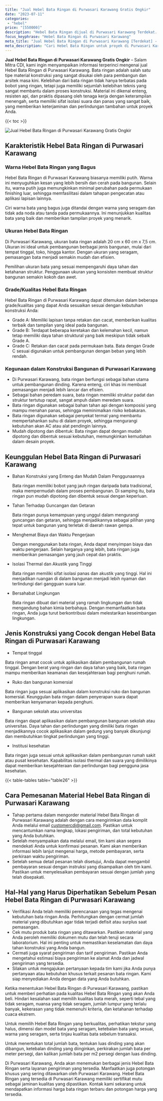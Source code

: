 ```yaml
---
title: "Jual Hebel Bata Ringan di Purwasari Karawang Gratis Ongkir"
date: "2023-07-11"
categories:
 - "hebel"
price: "[550000]"
description: "Hebel Bata Ringan dijual di Purwasari Karawang Terdekat. Hebel Bata Ringan ini sering digunakan dalam proyek pembangunan sebagai material dinding yang kokoh dan awet. Silakan hubungi kami untuk informasi lebih lanjut."
focus_keyphrase: "Hebel Bata Ringan di Purwasari Karawang"
meta_title: "Jual Hebel Bata Ringan di Purwasari Karawang [Terdekat] - CDI"
meta_description: "Cari Hebel Bata Ringan untuk proyek di Purwasari Karawang? Kami memiliki Hebel Bata Ringan berkualitas untuk material dinding. Segera dapatkan penawaran terbaik."
---
```


**Jual Hebel Bata Ringan di Purwasari Karawang Gratis Ongkir** – Salam Mitra CDI, kami ingin menyampaikan informasi terperinci mengenai jual Hebel Bata Ringan di Purwasari Karawang. Bata ringan adalah salah satu tipe material konstruksi yang sangat disukai oleh para pembangun dan arsitek masa kini. Kelebihan dari bata ringan tidak hanya terbatas pada bobot yang ringan, tetapi juga memiliki sejumlah kelebihan teknis yang sangat membantu dalam proses konstruksi. Material ini dikenal enteng, resisten api, dan praktis dipasang oleh tenaga kerja dengan keterampilan menengah, serta memiliki sifat isolasi suara dan panas yang sangat baik, yang memberikan keterjaminan dan perlindungan tambahan untuk proyek Anda.

{{< toc >}}

![Jual Hebel Bata Ringan di Purwasari Karawang Gratis Ongkir](/images/hebel/hebel-bataringan-25.jpg)

## Karakteristik Hebel Bata Ringan di Purwasari Karawang

### Warna Hebel Bata Ringan yang Bagus

Hebel Bata Ringan di Purwasari Karawang biasanya memiliki putih. Warna ini menyuguhkan kesan yang lebih bersih dan cerah pada bangunan. Selain itu, warna putih juga memungkinkan minimal perubahan pada permukaan finishing luar, sehingga memfasilitasi dalam tahapan pengecatan atau aplikasi lapisan lainnya.

Ciri warna bata yang bagus juga ditandai dengan warna yang seragam dan tidak ada noda atau tanda pada permukaannya. Ini menunjukkan kualitas bata yang baik dan memberikan tampilan proyek yang menarik.

### Ukuran Hebel Bata Ringan

Di Purwasari Karawang, ukuran bata ringan adalah 20 cm x 60 cm x 7,5 cm. Ukuran ini ideal untuk pembangunan berbagai jenis bangunan, mulai dari tempat tinggal, toko, hingga kantor. Dengan ukuran yang seragam, pemasangan bata menjadi semakin mudah dan efisien.

Pemilihan ukuran bata yang sesuai mempengaruhi daya tahan dan ketahanan struktur. Penggunaan ukuran yang konsisten membuat struktur bangunan semakin kokoh dan awet.

### Grade/Kualitas Hebel Bata Ringan

Hebel Bata Ringan di Purwasari Karawang dapat ditemukan dalam beberapa grade/kualitas yang dapat Anda sesuaikan sesuai dengan kebutuhan konstruksi Anda:

*   Grade A: Memiliki lapisan tanpa retakan dan cacat, memberikan kualitas terbaik dan tampilan yang ideal pada bangunan.
*   Grade B: Terdapat beberapa keretakan dan kelemahan kecil, namun tetap memiliki daya tahan struktural yang baik meskipun tidak sebaik Grade A.
*   Grade C: Retakan dan cacat pada permukaan bata. Bata dengan Grade C sesuai digunakan untuk pembangunan dengan beban yang lebih rendah.

### Kegunaan dalam Konstruksi Bangunan di Purwasari Karawang

*   Di Purwasari Karawang, bata ringan berfungsi sebagai bahan utama untuk pembangunan dinding. Karena enteng, ciri khas ini membuat pemasangan menjadi lebih lancar dan efisien.
*   Sebagai bahan peredam suara, bata ringan memiliki struktur padat dan struktur tertutup rapat, sangat ampuh dalam meredam suara.
*   Bata ringan digunakan sebagai bahan tahan api dengan komposisi yang mampu menahan panas, sehingga meminimalkan risiko kebakaran.
*   Bata ringan digunakan sebagai penyekat termal yang membantu mempertahankan suhu di dalam proyek, sehingga mengurangi kebutuhan akan AC atau alat pendingin lainnya.
*   Mudah dipotong dan dibentuk: Bata ringan dapat dengan mudah dipotong dan dibentuk sesuai kebutuhan, memungkinkan kemudahan dalam desain proyek.

## Keunggulan Hebel Bata Ringan di Purwasari Karawang

*   Bahan Konstruksi yang Enteng dan Mudah Dalam Penggunaannya

    Bata ringan memiliki bobot yang jauh ringan daripada bata tradisional, maka mempermudah dalam proses pembangunan. Di samping itu, bata ringan pun mudah dipotong dan dibentuk sesuai dengan keperluan.
*   Tahan Terhadap Guncangan dan Getaran

    Bata ringan punya kemampuan yang unggul dalam mengurangi guncangan dan getaran, sehingga menjadikannya sebagai pilihan yang tepat untuk bangunan yang terletak di daerah rawan gempa.
*   Menghemat Biaya dan Waktu Pengerjaan

    Dengan menggunakan bata ringan, Anda dapat menyimpan biaya dan waktu pengerjaan. Selain harganya yang lebih, bata ringan juga memberikan pemasangan yang jauh cepat dan praktis.
*   Isolasi Thermal dan Akustik yang Tinggi

    Bata ringan memiliki sifat isolasi panas dan akustik yang tinggi. Hal ini menjadikan ruangan di dalam bangunan menjadi lebih nyaman dan terlindungi dari gangguan suara luar.
*   Bersahabat Lingkungan

    Bata ringan dibuat dari material yang ramah lingkungan dan tidak mengandung bahan kimia berbahaya. Dengan memanfaatkan bata ringan, Anda juga turut berkontribusi dalam melestarikan keseimbangan lingkungan.

## Jenis Konstruksi yang Cocok dengan Hebel Bata Ringan di Purwasari Karawang

*   Tempat tinggal

Bata ringan amat cocok untuk aplikasikan dalam pembangunan rumah tinggal. Dengan berat yang ringan dan daya tahan yang baik, bata ringan mampu memberikan keamanan dan kesejahteraan bagi penghuni rumah.
*   Ruko dan bangunan komersial

Bata ringan juga sesuai aplikasikan dalam konstruksi ruko dan bangunan komersial. Keunggulan bata ringan dalam penyerapan suara dapat memberikan kenyamanan kepada penghuni.
*   Bangunan sekolah atau universitas

Bata ringan dapat aplikasikan dalam pembangunan bangunan sekolah atau universitas. Daya tahan dan perlindungan yang dimiliki bata ringan menjadikannya cocok aplikasikan dalam gedung yang banyak dikunjungi dan membutuhkan tingkat perlindungan yang tinggi.
*   Institusi kesehatan

Bata ringan juga sesuai untuk aplikasikan dalam pembangunan rumah sakit atau pusat kesehatan. Kapabilitas isolasi thermal dan suara yang dimilikinya dapat memberikan kesejahteraan dan perlindungan bagi pengguna jasa kesehatan.

{{< table-tables table="table26" >}}

## Cara Pemesanan Material Hebel Bata Ringan di Purwasari Karawang

*   Tahap pertama dalam mengorder material Hebel Bata Ringan di Purwasari Karawang adalah dengan cara mengirimkan data komplit Anda melalui email customercdi@gmail.com. Pastikan untuk mencantumkan nama lengkap, lokasi pengiriman, dan total kebutuhan yang Anda butuhkan.
*   Setelah menyampaikan data melalui email, tim kami akan segera mendekati Anda untuk konfirmasi pesanan. Kami akan memberikan informasi lebih lanjut mengenai harga, metode pembayaran, serta perkiraan waktu pengiriman.
*   Setelah semua detail pesanan telah disetujui, Anda dapat mengambil pembayaran sesuai dengan instruksi yang disampaikan oleh tim kami. Pastikan untuk menyelesaikan pembayaran sesuai dengan jumlah yang telah disepakati.

## Hal-Hal yang Harus Diperhatikan Sebelum Pesan Hebel Bata Ringan di Purwasari Karawang

*   Verifikasi Anda telah memiliki perencanaan yang tegas mengenai kebutuhan bata ringan Anda. Perhitungkan dengan cermat jumlah material yang dibutuhkan agar tidak terjadi defisit atau surplus saat pemasangan.
*   Cek mutu produk bata ringan yang ditawarkan. Pastikan material yang Anda peroleh memiliki dokumen mutu dan telah teruji secara laboratorium. Hal ini penting untuk memastikan keselamatan dan daya tahan konstruksi yang Anda bangun.
*   Cermati juga syarat pengiriman dan tarif pengiriman. Pastikan Anda mengetahui estimasi biaya pengiriman ke alamat Anda dan jadwal pengiriman yang tersedia.
*   Silakan untuk mengajukan pertanyaan kepada tim kami jika Anda punya pertanyaan atau kebutuhan khusus terkait pesanan bata ringan. Kami siap menyediakan Anda dengan data yang Anda butuhkan.

Ketika menentukan Hebel Bata Ringan di Purwasari Karawang, pastikan untuk memberi perhatian pada kualitas Hebel Bata Ringan yang akan Anda beli. Hindari kesalahan saat memilih kualitas bata merah, seperti tebal yang tidak seragam, nuansa yang tidak seragam, jumlah lumpur yang terlalu banyak, kekerasan yang tidak memenuhi kriteria, dan ketahanan terhadap cuaca ekstrem.

Untuk memilih Hebel Bata Ringan yang berkualitas, perhatikan tekstur yang halus, dimensi dan model bata yang seragam, ketebalan bata yang sesuai, warna yang seragam, serta tinjau kualitas bata sebelum transaksi.

Untuk menentukan total jumlah bata, tentukan luas dinding yang akan dibangun, ketebalan dinding yang diinginkan, perkirakan jumlah bata per meter persegi, dan kalikan jumlah bata per m2 persegi dengan luas dinding.

Di Purwasari Karawang, Anda akan menemukan berbagai jenis Hebel Bata Ringan serta layanan pengiriman yang tersedia. Manfaatkan juga potongan khusus yang sering ditawarkan oleh Purwasari Karawang. Hebel Bata Ringan yang tersedia di Purwasari Karawang memiliki sertifikat mutu sebagai jaminan kualitas yang dipastikan. Kontak kami sekarang untuk mendapatkan informasi harga bata ringan terbaru dan potongan harga yang tersedia.
